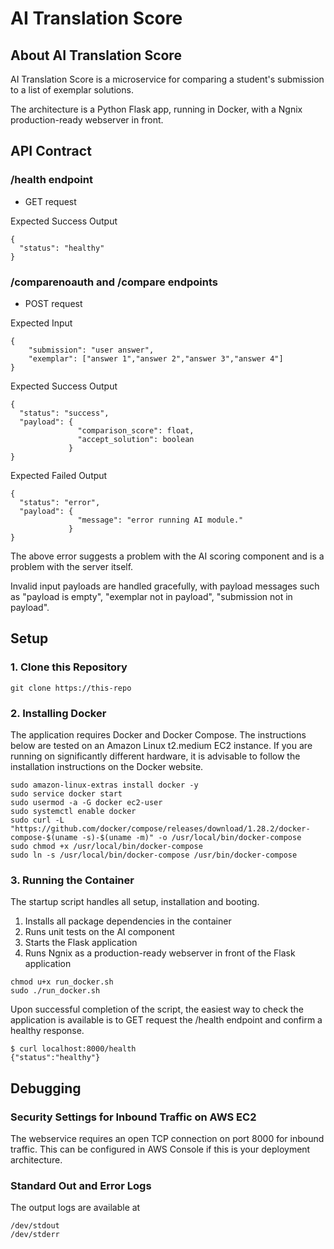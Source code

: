 # AI Translation Score

## About AI Translation Score

AI Translation Score is a microservice for comparing a student's submission to a list of exemplar solutions. 

The architecture is a Python Flask app, running in Docker, with a Ngnix production-ready webserver in front.


## API Contract

### /health endpoint

* GET request

Expected Success Output

```
{
  "status": "healthy"
}
```

### /comparenoauth and /compare endpoints

* POST request

Expected Input

```
{
    "submission": "user answer",
    "exemplar": ["answer 1","answer 2","answer 3","answer 4"]
}
```

Expected Success Output

```
{
  "status": "success",
  "payload": {
               "comparison_score": float,
               "accept_solution": boolean
             }
}
```

Expected Failed Output

```
{
  "status": "error",
  "payload": {
               "message": "error running AI module."
             }
}
```

The above error suggests a problem with the AI scoring component and is a problem with the server itself.

Invalid input payloads are handled gracefully, with payload messages such as "payload is empty", "exemplar not in payload", "submission not in payload".


## Setup

### 1. Clone this Repository

```
git clone https://this-repo
```


### 2. Installing Docker

The application requires Docker and Docker Compose. The instructions below are tested on an Amazon Linux t2.medium EC2 instance. If you are running on significantly different hardware, it is advisable to follow the installation instructions on the Docker website.

```
sudo amazon-linux-extras install docker -y
sudo service docker start
sudo usermod -a -G docker ec2-user
sudo systemctl enable docker
sudo curl -L "https://github.com/docker/compose/releases/download/1.28.2/docker-compose-$(uname -s)-$(uname -m)" -o /usr/local/bin/docker-compose
sudo chmod +x /usr/local/bin/docker-compose
sudo ln -s /usr/local/bin/docker-compose /usr/bin/docker-compose
```

### 3. Running the Container

The startup script handles all setup, installation and booting.
1. Installs all package dependencies in the container
2. Runs unit tests on the AI component  
3. Starts the Flask application
4. Runs Ngnix as a production-ready webserver in front of the Flask application

```
chmod u+x run_docker.sh
sudo ./run_docker.sh
```

Upon successful completion of the script, the easiest way to check the application is available is to GET request the /health endpoint and confirm a healthy response.

```
$ curl localhost:8000/health
{"status":"healthy"}
```


## Debugging

### Security Settings for Inbound Traffic on AWS EC2

The webservice requires an open TCP connection on port 8000 for inbound traffic. This can be configured in AWS Console if this is your deployment architecture.

### Standard Out and Error Logs

The output logs are available at
```
/dev/stdout
/dev/stderr
```

